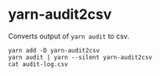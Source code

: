 # yarn-audit2csv

Converts output of `yarn audit` to csv.

```console
yarn add -D yarn-audit2csv
yarn audit | yarn --silent yarn-audit2csv
cat audit-log.csv
```
